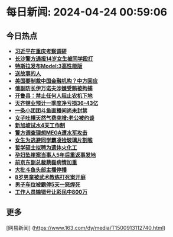 
# 每日新闻: 2024-04-24 00:59:06
## 今日热点

- **[习近平在重庆考察调研](https://www.163.com/search?keyword=%E4%B9%A0%E8%BF%91%E5%B9%B3%E5%9C%A8%E9%87%8D%E5%BA%86%E8%80%83%E5%AF%9F%E8%B0%83%E7%A0%94)**
- **[长沙警方通报14岁女生被同学殴打](https://www.163.com/search?keyword=%E9%95%BF%E6%B2%99%E8%AD%A6%E6%96%B9%E9%80%9A%E6%8A%A514%E5%B2%81%E5%A5%B3%E7%94%9F%E8%A2%AB%E5%90%8C%E5%AD%A6%E6%AE%B4%E6%89%93)**
- **[特斯拉发布Model:3高性能版](https://www.163.com/search?keyword=%E7%89%B9%E6%96%AF%E6%8B%89%E5%8F%91%E5%B8%83Model+3%E9%AB%98%E6%80%A7%E8%83%BD%E7%89%88)**
- **[送故事的人](https://www.163.com/search?keyword=%E9%80%81%E6%95%85%E4%BA%8B%E7%9A%84%E4%BA%BA)**
- **[美国要制裁中国金融机构？中方回应](https://www.163.com/search?keyword=%E7%BE%8E%E5%9B%BD%E8%A6%81%E5%88%B6%E8%A3%81%E4%B8%AD%E5%9B%BD%E9%87%91%E8%9E%8D%E6%9C%BA%E6%9E%84%EF%BC%9F%E4%B8%AD%E6%96%B9%E5%9B%9E%E5%BA%94)**
- **[俄副防长伊万诺夫涉嫌受贿被拘捕](https://www.163.com/search?keyword=%E4%BF%84%E5%89%AF%E9%98%B2%E9%95%BF%E4%BC%8A%E4%B8%87%E8%AF%BA%E5%A4%AB%E6%B6%89%E5%AB%8C%E5%8F%97%E8%B4%BF%E8%A2%AB%E6%8B%98%E6%8D%95)**
- **[开鲁县：禁止任何人阻止农机下地](https://www.163.com/search?keyword=%E5%BC%80%E9%B2%81%E5%8E%BF%EF%BC%9A%E7%A6%81%E6%AD%A2%E4%BB%BB%E4%BD%95%E4%BA%BA%E9%98%BB%E6%AD%A2%E5%86%9C%E6%9C%BA%E4%B8%8B%E5%9C%B0)**
- **[天齐锂业预计一季度净亏损36-43亿](https://www.163.com/search?keyword=%E5%A4%A9%E9%BD%90%E9%94%82%E4%B8%9A%E9%A2%84%E8%AE%A1%E4%B8%80%E5%AD%A3%E5%BA%A6%E5%87%80%E4%BA%8F%E6%8D%9F36-43%E4%BA%BF)**
- **[一条小团团斗鱼直播间尚未封禁](https://www.163.com/search?keyword=%E4%B8%80%E6%9D%A1%E5%B0%8F%E5%9B%A2%E5%9B%A2%E6%96%97%E9%B1%BC%E7%9B%B4%E6%92%AD%E9%97%B4%E5%B0%9A%E6%9C%AA%E5%B0%81%E7%A6%81)**
- **[女子吐槽天然气费突增:老公被约谈](https://www.163.com/search?keyword=%E5%A5%B3%E5%AD%90%E5%90%90%E6%A7%BD%E5%A4%A9%E7%84%B6%E6%B0%94%E8%B4%B9%E7%AA%81%E5%A2%9E+%E8%80%81%E5%85%AC%E8%A2%AB%E7%BA%A6%E8%B0%88)**
- **[新加坡试水4天工作制](https://www.163.com/search?keyword=%E6%96%B0%E5%8A%A0%E5%9D%A1%E8%AF%95%E6%B0%B44%E5%A4%A9%E5%B7%A5%E4%BD%9C%E5%88%B6)**
- **[警方调查理想MEGA遭水军攻击](https://www.163.com/search?keyword=%E8%AD%A6%E6%96%B9%E8%B0%83%E6%9F%A5%E7%90%86%E6%83%B3MEGA%E9%81%AD%E6%B0%B4%E5%86%9B%E6%94%BB%E5%87%BB)**
- **[女生为逃避同学霸凌捡玻璃片割喉](https://www.163.com/search?keyword=%E5%A5%B3%E7%94%9F%E4%B8%BA%E9%80%83%E9%81%BF%E5%90%8C%E5%AD%A6%E9%9C%B8%E5%87%8C%E6%8D%A1%E7%8E%BB%E7%92%83%E7%89%87%E5%89%B2%E5%96%89)**
- **[哲学硕士拟聘为遗体火化工](https://www.163.com/search?keyword=%E5%93%B2%E5%AD%A6%E7%A1%95%E5%A3%AB%E6%8B%9F%E8%81%98%E4%B8%BA%E9%81%97%E4%BD%93%E7%81%AB%E5%8C%96%E5%B7%A5)**
- **[孕妇坠崖案当事人5年后重返事发地](https://www.163.com/search?keyword=%E5%AD%95%E5%A6%87%E5%9D%A0%E5%B4%96%E6%A1%88%E5%BD%93%E4%BA%8B%E4%BA%BA5%E5%B9%B4%E5%90%8E%E9%87%8D%E8%BF%94%E4%BA%8B%E5%8F%91%E5%9C%B0)**
- **[前京东副总裁蔡磊病情加重](https://www.163.com/search?keyword=%E5%89%8D%E4%BA%AC%E4%B8%9C%E5%89%AF%E6%80%BB%E8%A3%81%E8%94%A1%E7%A3%8A%E7%97%85%E6%83%85%E5%8A%A0%E9%87%8D)**
- **[大批斗鱼头部主播停播](https://www.163.com/search?keyword=%E5%A4%A7%E6%89%B9%E6%96%97%E9%B1%BC%E5%A4%B4%E9%83%A8%E4%B8%BB%E6%92%AD%E5%81%9C%E6%92%AD)**
- **[8岁男童被武术教练打死案开庭](https://www.163.com/search?keyword=8%E5%B2%81%E7%94%B7%E7%AB%A5%E8%A2%AB%E6%AD%A6%E6%9C%AF%E6%95%99%E7%BB%83%E6%89%93%E6%AD%BB%E6%A1%88%E5%BC%80%E5%BA%AD)**
- **[男子车位被霸停5天一怒焊死](https://www.163.com/search?keyword=%E7%94%B7%E5%AD%90%E8%BD%A6%E4%BD%8D%E8%A2%AB%E9%9C%B8%E5%81%9C5%E5%A4%A9%E4%B8%80%E6%80%92%E7%84%8A%E6%AD%BB)**
- **[工作人员输错号让彩民中800万](https://www.163.com/search?keyword=%E5%B7%A5%E4%BD%9C%E4%BA%BA%E5%91%98%E8%BE%93%E9%94%99%E5%8F%B7%E8%AE%A9%E5%BD%A9%E6%B0%91%E4%B8%AD800%E4%B8%87)**

## 更多
[网易新闻] (https://www.163.com/dy/media/T1500913112740.html)
